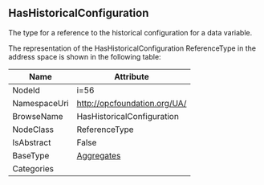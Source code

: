 <!-- objecttype -->
## HasHistoricalConfiguration
The type for a reference to the historical configuration for a data variable.  
<!-- end of text -->
The representation of the HasHistoricalConfiguration ReferenceType in the address space is shown in the following table:  

|Name|Attribute|
|---|---|
|NodeId|i=56|
|NamespaceUri|http://opcfoundation.org/UA/|
|BrowseName|HasHistoricalConfiguration|
|NodeClass|ReferenceType|
|IsAbstract|False|
|BaseType|[Aggregates](../../ReferenceTypes/Aggregates/readme.md)|
|Categories||

